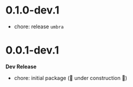 # 0.1.0-dev.1

- chore: release `umbra`

# 0.0.1-dev.1

**Dev Release**

- chore: initial package (🚧 under construction 🚧)
